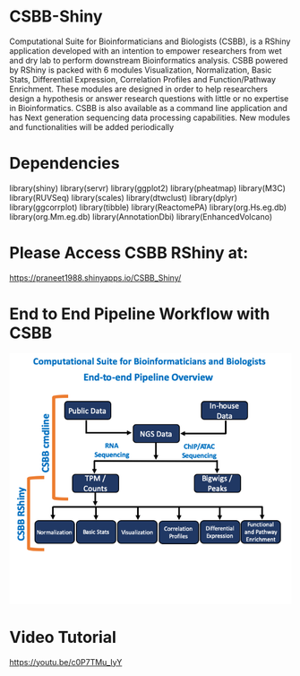 # CSBB-Shiny
Computational Suite for Bioinformaticians and Biologists (CSBB), is a RShiny application developed with an intention to empower researchers from wet and dry lab to perform downstream Bioinformatics analysis. CSBB powered by RShiny is packed with 6 modules Visualization, Normalization, Basic Stats, Differential Expression, Correlation Profiles and Function/Pathway Enrichment. These modules are designed in order to help researchers design a hypothesis or answer research questions with little or no expertise in Bioinformatics. CSBB is also available as a command line application and has Next generation sequencing data processing capabilities. New modules and functionalities will be added periodically

# Dependencies
library(shiny)
library(servr)
library(ggplot2)
library(pheatmap)
library(M3C)
library(RUVSeq)
library(scales)
library(dtwclust)
library(dplyr)
library(ggcorrplot)
library(tibble)
library(ReactomePA)
library(org.Hs.eg.db)
library(org.Mm.eg.db)
library(AnnotationDbi)
library(EnhancedVolcano)

# Please Access CSBB RShiny at: 
https://praneet1988.shinyapps.io/CSBB_Shiny/

# End to End Pipeline Workflow with CSBB
![Graph](CSBB.png)

# Video Tutorial
https://youtu.be/c0P7TMu_IyY
